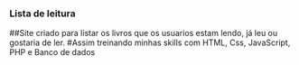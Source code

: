 ### Lista de leitura

##Site criado para listar os livros que os usuarios estam lendo, já leu ou gostaria de ler.
#Assim treinando minhas skills com HTML, Css, JavaScript, PHP e Banco de dados